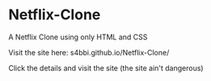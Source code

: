 # Netflix-Clone
A Netflix Clone using only HTML and CSS

Visit the site here: s4bbi.github.io/Netflix-Clone/

Click the details and visit the site (the site ain't dangerous)
